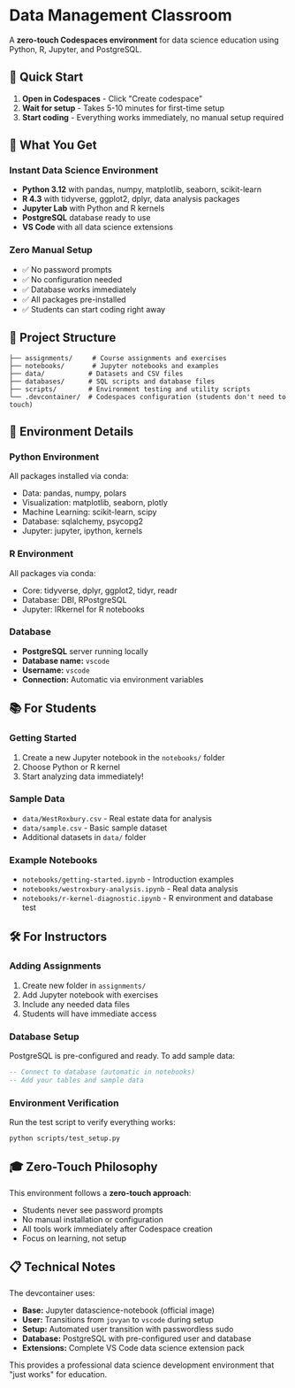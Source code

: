 # Data Management Classroom

A **zero-touch Codespaces environment** for data science education using Python, R, Jupyter, and PostgreSQL.

## 🚀 Quick Start

1. **Open in Codespaces** - Click "Create codespace" 
2. **Wait for setup** - Takes 5-10 minutes for first-time setup
3. **Start coding** - Everything works immediately, no manual setup required

## 🎯 What You Get

### Instant Data Science Environment
- **Python 3.12** with pandas, numpy, matplotlib, seaborn, scikit-learn
- **R 4.3** with tidyverse, ggplot2, dplyr, data analysis packages  
- **Jupyter Lab** with Python and R kernels
- **PostgreSQL** database ready to use
- **VS Code** with all data science extensions

### Zero Manual Setup
- ✅ No password prompts
- ✅ No configuration needed
- ✅ Database works immediately
- ✅ All packages pre-installed
- ✅ Students can start coding right away

## 📁 Project Structure

```
├── assignments/     # Course assignments and exercises
├── notebooks/       # Jupyter notebooks and examples
├── data/           # Datasets and CSV files
├── databases/      # SQL scripts and database files
├── scripts/        # Environment testing and utility scripts
└── .devcontainer/  # Codespaces configuration (students don't need to touch)
```

## 🧪 Environment Details

### Python Environment
All packages installed via conda:
- Data: pandas, numpy, polars
- Visualization: matplotlib, seaborn, plotly
- Machine Learning: scikit-learn, scipy
- Database: sqlalchemy, psycopg2
- Jupyter: jupyter, ipython, kernels

### R Environment  
All packages via conda:
- Core: tidyverse, dplyr, ggplot2, tidyr, readr
- Database: DBI, RPostgreSQL
- Jupyter: IRkernel for R notebooks

### Database
- **PostgreSQL** server running locally
- **Database name:** `vscode`
- **Username:** `vscode` 
- **Connection:** Automatic via environment variables

## 📚 For Students

### Getting Started
1. Create a new Jupyter notebook in the `notebooks/` folder
2. Choose Python or R kernel
3. Start analyzing data immediately!

### Sample Data
- `data/WestRoxbury.csv` - Real estate data for analysis
- `data/sample.csv` - Basic sample dataset
- Additional datasets in `data/` folder

### Example Notebooks
- `notebooks/getting-started.ipynb` - Introduction examples
- `notebooks/westroxbury-analysis.ipynb` - Real data analysis
- `notebooks/r-kernel-diagnostic.ipynb` - R environment and database test

## 🛠️ For Instructors

### Adding Assignments
1. Create new folder in `assignments/`
2. Add Jupyter notebook with exercises
3. Include any needed data files
4. Students will have immediate access

### Database Setup
PostgreSQL is pre-configured and ready. To add sample data:
```sql
-- Connect to database (automatic in notebooks)
-- Add your tables and sample data
```

### Environment Verification
Run the test script to verify everything works:
```bash
python scripts/test_setup.py
```

## 🎓 Zero-Touch Philosophy

This environment follows a **zero-touch approach**:
- Students never see password prompts
- No manual installation or configuration
- All tools work immediately after Codespace creation
- Focus on learning, not setup

## 📋 Technical Notes

The devcontainer uses:
- **Base:** Jupyter datascience-notebook (official image)
- **User:** Transitions from `jovyan` to `vscode` during setup
- **Setup:** Automated user transition with passwordless sudo
- **Database:** PostgreSQL with pre-configured user and database
- **Extensions:** Complete VS Code data science extension pack

This provides a professional data science development environment that "just works" for education.
